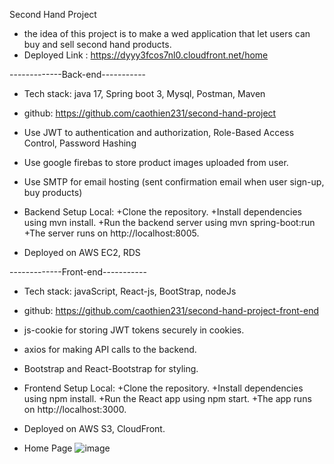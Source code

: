 Second Hand Project
- the idea of this project is to make a wed application that let users can buy and sell second hand products.
- Deployed Link : https://dyyy3fcos7nl0.cloudfront.net/home 

-------------Back-end-----------
- Tech stack: java 17, Spring boot 3, Mysql, Postman, Maven
- github: https://github.com/caothien231/second-hand-project
- Use JWT to authentication and authorization, Role-Based Access Control, Password Hashing
- Use google firebas to store product images uploaded from user.
- Use SMTP for email hosting (sent confirmation email when user sign-up, buy products) 

- Backend Setup Local:
    +Clone the repository.
    +Install dependencies using mvn install.
    +Run the backend server using mvn spring-boot:run
    +The server runs on http://localhost:8005.
- Deployed on AWS EC2, RDS

-------------Front-end-----------
- Tech stack: javaScript, React-js, BootStrap, nodeJs
- github: https://github.com/caothien231/second-hand-project-front-end
- js-cookie for storing JWT tokens securely in cookies.
- axios for making API calls to the backend.
- Bootstrap and React-Bootstrap for styling.

- Frontend Setup Local:
    +Clone the repository.
    +Install dependencies using npm install.
    +Run the React app using npm start.
    +The app runs on http://localhost:3000.
- Deployed on AWS S3, CloudFront.


- Home Page
  ![image](https://github.com/user-attachments/assets/dfe6dd8f-0988-4417-8c1d-5f19e7e0c9c9)
